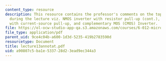 ```yaml
---
content_type: resource
description: This resource contains the professor's comments on the topics covered
  during the lecture viz. NMOS inverter with resistor pull-up (cont.), NMOS inverter
  with current-source pull-up, and complementary MOS (CMOS) Inverter.
file: https://ol-ocw-studio-app-qa.s3.amazonaws.com/courses/6-012-microelectronic-devices-and-circuits-fall-2005/a90807c5ba1e533728d23ead9ec344a3_lecture13annotat.pdf
file_type: application/pdf
parent_uid: 9ce4c04b-a600-1d3d-5235-419b2783590d
resourcetype: Document
title: lecture13annotat.pdf
uid: a90807c5-ba1e-5337-28d2-3ead9ec344a3
---
```

